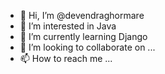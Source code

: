 - 👋 Hi, I’m @devendraghormare
- 👀 I’m interested in Java 
- 🌱 I’m currently learning Django
- 💞️ I’m looking to collaborate on ...
- 📫 How to reach me ...

<!---
devendraghormare/devendraghormare is a ✨ special ✨ repository because its `README.md` (this file) appears on your GitHub profile.
You can click the Preview link to take a look at your changes.
--->
